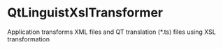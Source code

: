 # QtLinguistXslTransformer
Application transforms XML files and QT translation (*.ts) files using XSL transformation
